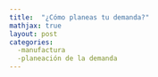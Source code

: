 ```yaml
---
title:  "¿Cómo planeas tu demanda?"
mathjax: true
layout: post
categories:
  -manufactura
  -planeación de la demanda
---
```


